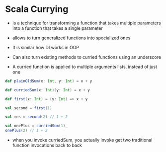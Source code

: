 # Scala Currying

- is a technique for transforming a function that takes multiple parameters into
  a function that takes a single parameter

- allows to turn generalized functions into specialized ones

- It is similar how DI works in OOP

- Can also turn existing methods to curried functions using an underscore

- A curried function is applied to multiple arguments lists, instead of just one

```scala
def plainOldSum(x: Int, y: Int) = x + y

def curriedSum(x: Int)(y: Int) = x + y

def first(x: Int) = (y: Int) => x + y

val second = first(1)

val res = second(2) // 1 + 2

val onePlus = curriedSum(1)_
onePlus(2) // 1 + 2
```

- when you invoke curriedSum, you actually invoke get two traditional function invocations back to back

